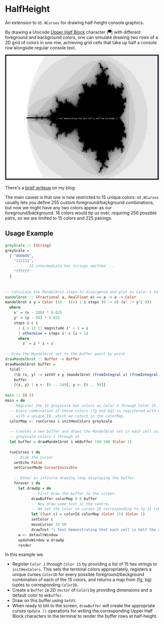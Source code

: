 # HalfHeight

An extension to `UI.NCurses` for drawing half-height console graphics.

By drawing a Unicode [Upper Half Block](https://www.compart.com/en/unicode/U+2580) character (▀) with different foreground and background colors, one can simulate drawing two rows of a 2D grid of colors in one row, achieving grid cells that take up half a console row alongside regular console text.

![](example.png)

There's a [brief writeup](https://a.skh.am/2020/11/26/half-height-console-graphics.html) on my blog.

The main caveat is that one is now restricted to 15 unique colors: `UI.NCurses` usually lets you define 255 custom foreground/background combinations, but now we might have any two colors appear as our foreground/background. 16 colors would tip us over, requiring 256 possible pairs, so we are limited to 15 colors and 225 pairings.

## Usage Example

``` haskell
greyScale :: [String]
greyScale =
  [ "000000",
    "111111",
    -- ... 12 intermediate hex strings omitted ...
    "ffffff"
  ]


-- Calculate the Mandelbrot steps-to-divergence and plot as Color 1 to Color 15
mandelbrot :: (Fractional a, RealFloat a) => a -> a -> Color
mandelbrot x y = Color (16 - ((+) 1 $ steps (0 :+ 0) (x' :+ y') 0))
  where
    x' = (x - 100) * 0.025
    y' = (y - 50) * 0.025
    steps z c i
      | i > 13 || magnitude z' > 2 = i
      | otherwise = steps z' c (i + 1)
      where
        z' = z * z + c

-- Draw the Mandelbrot set to the buffer point by point
drawMandelbrot :: Buffer -> Buffer
drawMandelbrot buffer =
  foldl'
    (\b (x, y) -> setXY x y (mandelbrot (fromIntegral x) (fromIntegral y)) b)
    buffer
    [(x, y) | x <- [0 .. 149], y <- [0 .. 99]]

main :: IO ()
main = do
  -- Register the 15 greyscale hex colors as Color 1 through Color 15.
  -- Every combination of these colors (fg and bg) is registered with Curses
  -- with a unique ID, which we return in the colorMap.
  colorMap <- runCurses $ initHexColors greyScale

  -- Creates a new buffer and draws the Mandelbrot set in each cell using the
  -- greyscale colors 1 through 15
  let buffer = drawMandelbrot $ mkBuffer 150 100 (Color 1)

  runCurses $ do
    -- Hide the cursor
    setEcho False
    setCursorMode CursorInvisible

    -- Enter an infinite drawing loop displaying the buffer.
    forever $ do
      let drawOp = do
            -- First draw the buffer to the screen.
            drawBuffer colorMap 0 0 buffer
            -- Now draw some text in the centre.
            -- We set the color to curses ID corresponding to fg 15 (white) and bg 1 (black)
            let (Just c) = colorId colorMap (Color 15) (Color 1)
            setColor c
            moveCursor 25 50
            drawText "| Text demonstrating that each cell is half the row height |"
      w <- defaultWindow
      updateWindow w drawOp
      render
```

In this example we:

- Register `Color 1` through `Color 15` by providing a list of 15 hex strings to `initHexColors`. This sets the terminal colors appropriately, registers a unique curses `ColorID` for every possible foreground/background combination of each of the 15 colors, and returns a map from (fg, bg) tuples to corresponding `ColorID`.
- Create a `Buffer` (a 2D `Vector` of `Color`) by providing dimensions and a default color to `mkBuffer`.
- Draw on this buffer using `SetXY`.
- When ready to blit to the screen, `drawBuffer` will create the appropriate curses `Update ()` operations for writing the corresponding Upper Half Block characters to the terminal to render the buffer rows at half-height.
